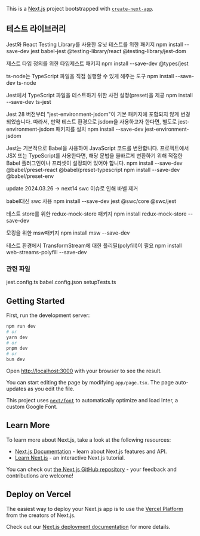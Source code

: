 This is a [Next.js](https://nextjs.org/) project bootstrapped with [`create-next-app`](https://github.com/vercel/next.js/tree/canary/packages/create-next-app).

## 테스트 라이브러리

Jest와 React Testing Library를 사용한 유닛 테스트를 위한 패키지
npm install --save-dev jest babel-jest @testing-library/react @testing-library/jest-dom

제스트 타입 정의를 위한 타입제스트 패키지
npm install --save-dev @types/jest

ts-node는 TypeScript 파일을 직접 실행할 수 있게 해주는 도구
npm install --save-dev ts-node

Jest에서 TypeScript 파일을 테스트하기 위한 사전 설정(preset)을 제공
npm install --save-dev ts-jest

Jest 28 버전부터 "jest-environment-jsdom"이 기본 패키지에 포함되지 않게 변경되었습니다. 따라서, 만약 테스트 환경으로 jsdom을 사용하고자 한다면, 별도로 jest-environment-jsdom 패키지를 설치
npm install --save-dev jest-environment-jsdom

Jest는 기본적으로 Babel을 사용하여 JavaScript 코드를 변환합니다. 프로젝트에서 JSX 또는 TypeScript를 사용한다면, 해당 문법을 올바르게 변환하기 위해 적절한 Babel 플러그인이나 프리셋이 설정되어 있어야 합니다.
npm install --save-dev @babel/preset-react @babel/preset-typescript
npm install --save-dev @babel/preset-env

update 2024.03.26
-> next14 swc 이슈로 인해 바벨 제거

babel대신 swc 사용
npm install --save-dev jest @swc/core @swc/jest

테스트 store를 위한 redux-mock-store 패키지
npm install redux-mock-store --save-dev

모킹을 위한 msw패키지
npm install msw --save-dev

테스트 환경에서 TransformStream에 대한 폴리필(polyfill)이 필요
npm install web-streams-polyfill --save-dev

### 관련 파일

jest.config.ts
babel.config.json
setupTests.ts

## Getting Started

First, run the development server:

```bash
npm run dev
# or
yarn dev
# or
pnpm dev
# or
bun dev
```

Open [http://localhost:3000](http://localhost:3000) with your browser to see the result.

You can start editing the page by modifying `app/page.tsx`. The page auto-updates as you edit the file.

This project uses [`next/font`](https://nextjs.org/docs/basic-features/font-optimization) to automatically optimize and load Inter, a custom Google Font.

## Learn More

To learn more about Next.js, take a look at the following resources:

- [Next.js Documentation](https://nextjs.org/docs) - learn about Next.js features and API.
- [Learn Next.js](https://nextjs.org/learn) - an interactive Next.js tutorial.

You can check out [the Next.js GitHub repository](https://github.com/vercel/next.js/) - your feedback and contributions are welcome!

## Deploy on Vercel

The easiest way to deploy your Next.js app is to use the [Vercel Platform](https://vercel.com/new?utm_medium=default-template&filter=next.js&utm_source=create-next-app&utm_campaign=create-next-app-readme) from the creators of Next.js.

Check out our [Next.js deployment documentation](https://nextjs.org/docs/deployment) for more details.
